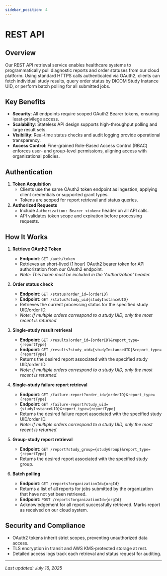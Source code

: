 ```yaml
---
sidebar_position: 4
---
```


# REST API

## Overview

Our REST API retrieval service enables healthcare systems to programmatically pull diagnostic reports and order statuses from our cloud platform. Using standard HTTPS calls authenticated via OAuth2, clients can fetch individual study results, query order status by DICOM Study Instance UID, or perform batch polling for all submitted jobs.

## Key Benefits

- **Security**: All endpoints require scoped OAuth2 Bearer tokens, ensuring least-privilege access.
- **Scalability**: Stateless API design supports high-throughput polling and large result sets.
- **Visibility**: Real‑time status checks and audit logging provide operational transparency.
- **Access Control**: Fine-grained Role-Based Access Control (RBAC) enforces user- and group-level permissions, aligning access with organizational policies.

## Authentication

1. **Token Acquisition**
   - Clients use the same OAuth2 token endpoint as ingestion, applying client credentials or supported grant types.
   - Tokens are scoped for report retrieval and status queries.
2. **Authorized Requests**
   - Include `Authorization: Bearer <token>` header on all API calls.
   - API validates token scope and expiration before processing requests.

## How It Works

1. **Retrieve OAuth2 Token**

   - **Endpoint**: `GET /auth/token`
   - Retrieves an short-lived (1 hour) OAuth2 bearer token for API authorization from our OAuth2 endpoint.
   - _Note: This token must be included in the 'Authorization' header._

2. **Order status check**
   - **Endpoint**: `GET /status?order_id={orderID}`
   - **Endpoint**: `GET /status?study_uid{studyInstanceUID}`
   - Retrieves the current processing status for the specified study UID/order ID.
   - _Note: If multiple orders correspond to a study UID, only the most recent is returned._
3. **Single-study result retrieval**
   - **Endpoint**: `GET /results?order_id={orderID}&report_type={reportType}`
   - **Endpoint**: `GET /results?study_uid={studyInstanceUID}&report_type={reportType}`
   - Returns the desired report associated with the specified study UID/order ID.
   - _Note: If multiple orders correspond to a study UID, only the most recent is returned._
4. **Single-study failure report retrieval**
   - **Endpoint**: `GET /failure-report?order_id={orderID}&report_type={reportType}`
   - **Endpoint**: `GET /failure-report?study_uid={studyInstanceUID}&report_type={reportType}`
   - Returns the desired failure report associated with the specified study UID/order ID.
   - _Note: If multiple orders correspond to a study UID, only the most recent is returned._
5. **Group-study report retrieval**
   - **Endpoint**: `GET /report?study_group={studyGroup}&report_type={reportType}`
   - Returns the desired report associated with the specified study group.
6. **Batch polling**
   - **Endpoint**: `GET /reports?organizationId={orgId}`
   - Returns a list of all reports for jobs submitted by the organization that have not yet been retrieved.
   - **Endpoint**: `POST /reports?organizationId={orgId}`
   - Acknowledgement for all report successfully retrieved. Marks report as received on our cloud system.

## Security and Compliance

- OAuth2 tokens inherit strict scopes, preventing unauthorized data access.
- TLS encryption in transit and AWS KMS‑protected storage at rest.
- Detailed access logs track each retrieval and status request for auditing.

---

_Last updated: July 16, 2025_
